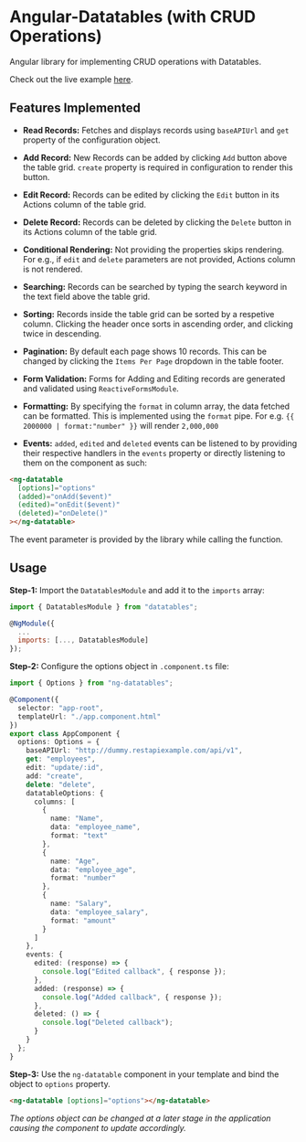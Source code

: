# Angular-Datatables (with CRUD Operations)

Angular library for implementing CRUD operations with Datatables.

Check out the live example [here](https://arish-shah.github.io/ng-datatables/).

## Features Implemented

- **Read Records:** Fetches and displays records using `baseAPIUrl` and `get` property of the configuration object.

- **Add Record:** New Records can be added by clicking `Add` button above the table grid. `create` property is required in configuration to render this button.

- **Edit Record:** Records can be edited by clicking the `Edit` button in its Actions column of the table grid.

- **Delete Record:** Records can be deleted by clicking the `Delete` button in its Actions column of the table grid.

- **Conditional Rendering:** Not providing the properties skips rendering. For e.g., if `edit` and `delete` parameters are not provided, Actions column is not rendered.

- **Searching:** Records can be searched by typing the search keyword in the text field above the table grid.

- **Sorting:** Records inside the table grid can be sorted by a respetive column. Clicking the header once sorts in ascending order, and clicking twice in descending.

- **Pagination:** By default each page shows 10 records. This can be changed by clicking the `Items Per Page` dropdown in the table footer.

- **Form Validation:** Forms for Adding and Editing records are generated and validated using `ReactiveFormsModule`.

- **Formatting:** By specifying the `format` in column array, the data fetched can be formatted. This is implemented using the `format` pipe. For e.g. `{{ 2000000 | format:"number" }}` will render `2,000,000`

- **Events:** `added`, `edited` and `deleted` events can be listened to by providing their respective handlers in the `events` property or directly listening to them on the component as such:

```html
<ng-datatable
  [options]="options"
  (added)="onAdd($event)"
  (edited)="onEdit($event)"
  (deleted)="onDelete()"
></ng-datatable>
```

The event parameter is provided by the library while calling the function.

## Usage

**Step-1:** Import the `DatatablesModule` and add it to the `imports` array:

```js
import { DatatablesModule } from "datatables";

@NgModule({
  ...
  imports: [..., DatatablesModule]
});
```

**Step-2:** Configure the options object in `.component.ts` file:

```ts
import { Options } from "ng-datatables";

@Component({
  selector: "app-root",
  templateUrl: "./app.component.html"
})
export class AppComponent {
  options: Options = {
    baseAPIUrl: "http://dummy.restapiexample.com/api/v1",
    get: "employees",
    edit: "update/:id",
    add: "create",
    delete: "delete",
    datatableOptions: {
      columns: [
        {
          name: "Name",
          data: "employee_name",
          format: "text"
        },
        {
          name: "Age",
          data: "employee_age",
          format: "number"
        },
        {
          name: "Salary",
          data: "employee_salary",
          format: "amount"
        }
      ]
    },
    events: {
      edited: (response) => {
        console.log("Edited callback", { response });
      },
      added: (response) => {
        console.log("Added callback", { response });
      },
      deleted: () => {
        console.log("Deleted callback");
      }
    }
  };
}
```

**Step-3:** Use the `ng-datatable` component in your template and bind the object to `options` property.

```html
<ng-datatable [options]="options"></ng-datatable>
```

_The options object can be changed at a later stage in the application causing the component to update accordingly._
